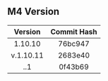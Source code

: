 ## M4 Version

|  Version  | Commit Hash |
| :-------: | :---------: |
|  1.10.10  |   76bc947   |
| v.1.10.11 |   2683e40   |
| ..1 | 0f43b69 |

